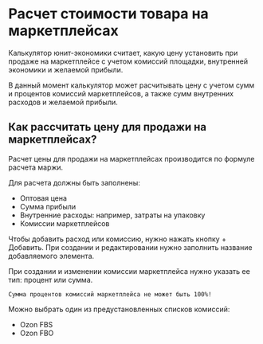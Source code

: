 # Расчет стоимости товара на маркетплейсах

Калькулятор юнит-экономики считает, какую цену установить при продаже на маркетплейсе с учетом комиссий площадки, внутренней экономики и желаемой прибыли.

В данный момент калькулятор может расчитывать цену c учетом сумм и процентов комиссий маркетплейсов, а также сумм внутренних расходов и желаемой прибыли.

## Как рассчитать цену для продажи на маркетплейсах?

Расчет цены для продажи на маркетплейсах производится по формуле расчета маржи.

Для расчета должны быть заполнены:

- Оптовая цена
- Сумма прибыли
- Внутренние расходы: например, затраты на упаковку
- Комиссии маркетплейсов

Чтобы добавить расход или комиссию, нужно нажать кнопку + Добавить. При создании и редактировании нужно заполнить название добавляемого элемента.

При создании и изменении комиссии маркетплейса нужно указать ее тип: процент или сумма.

```
Сумма процентов комиссий маркетплейса не может быть 100%!
```

Можно выбрать один из предустановленных списков комиссий:

- Ozon FBS
- Ozon FBO